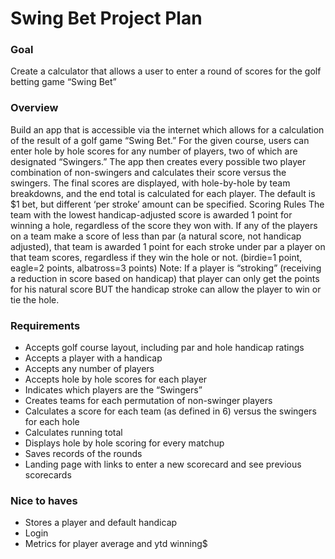 



# Swing Bet Project Plan #

### Goal ###
Create a calculator that allows a user to enter a round of scores for the golf betting game “Swing Bet”

### Overview ###

Build an app that is accessible via the internet which allows for a calculation of the result of a golf game “Swing Bet.” For the given course, users can enter hole by hole scores for any number of players, two of which are designated “Swingers.” The app then creates every possible two player combination of non-swingers and calculates their score versus the swingers. The final scores are displayed, with hole-by-hole by team breakdowns, and the end total is calculated for each player. The default is $1 bet, but different ‘per stroke’ amount can be specified. 
Scoring Rules
The team with the lowest handicap-adjusted score is awarded 1 point for winning a hole, regardless of the score they won with.
If any of the players on a team make a score of less than par (a natural score, not handicap adjusted), that team is awarded 1 point for each stroke under par a player on that team scores, regardless if they win the hole or not. (birdie=1 point, eagle=2 points, albatross=3 points) 
Note: If a player is “stroking” (receiving a reduction in score based on handicap) that player can only get the points for his natural score BUT the handicap stroke can allow the player to win or tie the hole.

### Requirements ###
- Accepts golf course layout, including par and hole handicap ratings
- Accepts a player with a handicap
- Accepts any number of players
- Accepts hole by hole scores for each player
- Indicates which players are the “Swingers”
- Creates teams for each permutation of non-swinger players
- Calculates a score for each team (as defined in 6) versus the swingers for each hole
- Calculates running total
- Displays hole by hole scoring for every matchup
- Saves records of the rounds
- Landing page with links to enter a new scorecard and see previous scorecards

### Nice to haves ###
- Stores a player and default handicap
- Login
- Metrics for player average and ytd winning$

